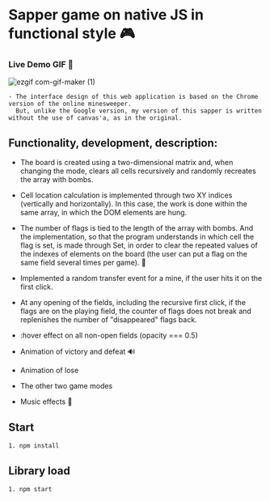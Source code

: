 # Sapper game on native JS in functional style 🎮


### Live Demo GIF 🎥

![ezgif com-gif-maker (1)](https://user-images.githubusercontent.com/105659797/194524184-cc2a0d0d-ca5a-4a02-9cca-16b0bcee4016.gif)


    - The interface design of this web application is based on the Chrome version of the online minesweeper.  
      But, unlike the Google version, my version of this sapper is written without the use of canvas'a, as in the original.

  ## Functionality, development, description:
  - The board is created using a two-dimensional matrix and, when changing the mode, clears all cells recursively and randomly recreates the array with bombs.

  - Cell location calculation is implemented through two XY indices (vertically and horizontally). In this case, the work is done within the same array, in which the DOM elements are hung.

  - The number of flags is tied to the length of the array with bombs. And the implementation, so that the program understands in which cell the flag is set, is made through Set, in order to clear the repeated values ​​of the indexes of elements on the board (the user can put a flag on the same field several times per game). 🚩

  - Implemented a random transfer event for a mine, if the user hits it on the first click.

  - At any opening of the fields, including the recursive first click, if the flags are on the playing field, the counter of flags does not break and replenishes the number of "disappeared" flags back.

  - :hover effect on all non-open fields (opacity === 0.5)

  - Animation of victory and defeat 🔊
  - Animation of lose 
  - The other two game modes
  - Music effects 🎵


## Start 

```
1. npm install
```

## Library load

```
1. npm start
```

